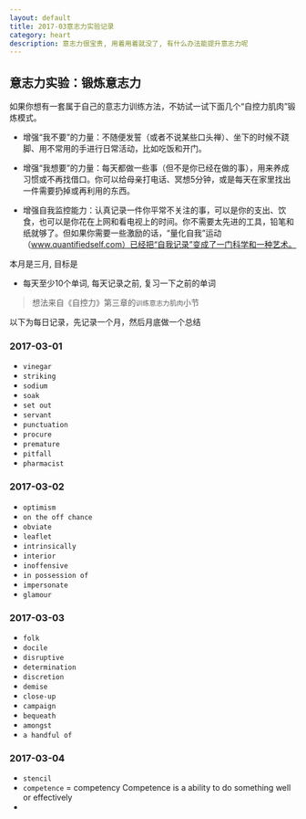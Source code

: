 ```yaml
---
layout: default
title: 2017-03意志力实验记录
category: heart
description: 意志力很宝贵, 用着用着就没了, 有什么办法能提升意志力呢
---
```


## 意志力实验：锻炼意志力

如果你想有一套属于自己的意志力训练方法，不妨试一试下面几个“自控力肌肉”锻炼模式。

* 增强“我不要”的力量：不随便发誓（或者不说某些口头禅）、坐下的时候不跷脚、用不常用的手进行日常活动，比如吃饭和开门。

* 增强“我想要”的力量：每天都做一些事（但不是你已经在做的事），用来养成习惯或不再找借口。你可以给母亲打电话、冥想5分钟，或是每天在家里找出一件需要扔掉或再利用的东西。

* 增强自我监控能力：认真记录一件你平常不关注的事，可以是你的支出、饮食，也可以是你花在上网和看电视上的时间。你不需要太先进的工具，铅笔和纸就够了。但如果你需要一些激励的话，“量化自我”运动（www.quantifiedself.com）已经把“自我记录”变成了一门科学和一种艺术。

本月是三月, 目标是

* 每天至少10个单词, 每天记录之前, 复习一下之前的单词  

> 想法来自《自控力》第三章的`训练意志力肌肉`小节

以下为每日记录，先记录一个月，然后月底做一个总结

### 2017-03-01

* `vinegar`
* `striking`
* `sodium`
* `soak`
* `set out`
* `servant`
* `punctuation`
* `procure`
* `premature`
* `pitfall`
* `pharmacist`

### 2017-03-02

* `optimism`
* `on the off chance`
* `obviate`
* `leaflet`
* `intrinsically`
* `interior`
* `inoffensive`
* `in possession of`
* `impersonate`
* `glamour`

### 2017-03-03

* `folk`
* `docile`
* `disruptive`
* `determination`
* `discretion`
* `demise`
* `close-up`
* `campaign`
* `bequeath`
* `amongst`
* `a handful of`

### 2017-03-04

* `stencil`
* `competence` = competency Competence is a ability to do something well or effectively
* 